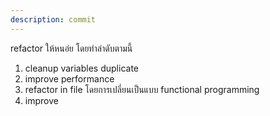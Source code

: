 ```yaml
---
description: commit
---
```


refactor ให้หนอ่ย โดยทำลำดับตามนี้
1. cleanup variables duplicate 
2. improve performance
3. refactor in file โดยการเปลี่ยนเป็นแบบ functional programming
4. improve 
